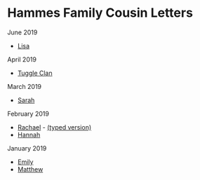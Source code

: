 ---
---

# Hammes Family Cousin Letters

June 2019

- [Lisa](/cousin-letters/2019-06%20Lisa.pdf)

April 2019

- [Tuggle Clan](/cousin-letters/2019-04%20Tuggle%20Clan.pdf)

March 2019

- [Sarah](/cousin-letters/2019-03%20Sarah.pdf)

February 2019

- [Rachael](/cousin-letters/2019-02%20Rachael.pdf) - [(typed version)](/cousin-letters/2019-02-rachael)
- [Hannah](/cousin-letters/2019-02%20Hannah.pdf)

January 2019

- [Emily](/cousin-letters/2019-01%20Emily.pdf)
- [Matthew](/cousin-letters/2019-01%20Matthew.pdf)
